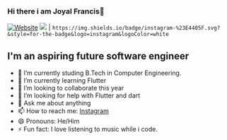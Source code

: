 ### Hi there i am Joyal Francis👋

[![Website](https://img.shields.io/website?down_color=light%20green&down_message=www.joyalfrancis.co&label=JOYAL%20FRANCIS&style=for-the-badge&up_color=green&url=https%3A%2F%2Fjoyalfrancis.co%2F)](https://joyalfrancis.co/)
<img src="https://img.shields.io/badge/instagram-%23E4405F.svg?&style=for-the-badge&logo=instagram&logoColor=white" /> | ``` https://img.shields.io/badge/instagram-%23E4405F.svg?&style=for-the-badge&logo=instagram&logoColor=white ```

## I'm an aspiring future software engineer

- 🔭 I’m currently studing B.Tech in Computer Engineering.
- 🌱 I’m currently learning Flutter
- 👯 I’m looking to collaborate this year
- 🤔 I’m looking for help with Flutter and dart
- 💬 Ask me about anything
- 📫 How to reach me: [Instagram](https://www.instagram.com/heir__to_the__throne/?hl=en)
- 😄 Pronouns: He/Him
- ⚡ Fun fact: I love listening to music while i code.

